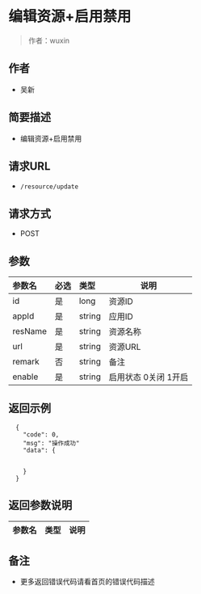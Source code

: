 # 编辑资源+启用禁用

> 作者：wuxin

## 作者
- 吴新

    
## 简要描述

- 编辑资源+启用禁用

## 请求URL
- `/resource/update`
  
## 请求方式
- POST 

## 参数

|参数名|必选|类型|说明|
|:----    |:---|:----- |-----   |
|id |是  |long |资源ID   |
|appId |是  |string |应用ID   |
|resName |是  |string | 资源名称    |
|url |是  |string | 资源URL    |
|remark     |否  |string | 备注    |
|enable     |是  |string | 启用状态 0关闭 1开启    |


## 返回示例 

``` 
  {
    "code": 0,
	"msg": "操作成功"
    "data": {
     	
     
    }
  }
```

## 返回参数说明 

|参数名|类型|说明|
|:-----  |:-----|-----                           |

## 备注 

- 更多返回错误代码请看首页的错误代码描述